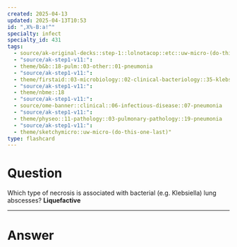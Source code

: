 ```yaml
---
created: 2025-04-13
updated: 2025-04-13T10:53
id: ",X%-B:a!^"
specialty: infect
specialty_id: 431
tags:
  - source/ak-original-decks::step-1::lolnotacop::etc::uw-micro-(do-this-one-last)
  - "source/ak-step1-v11:": 
  - theme/b&b::18-pulm::03-other::01-pneumonia
  - "source/ak-step1-v11:": 
  - theme/firstaid::03-microbiology::02-clinical-bacteriology::35-klebsiella
  - "source/ak-step1-v11:": 
  - theme/nbme::18
  - "source/ak-step1-v11:": 
  - source/ome-banner::clinical::06-infectious-disease::07-pneumonia
  - "source/ak-step1-v11:": 
  - theme/physeo::11-pathology::03-pulmonary-pathology::19-pneumonia
  - "source/ak-step1-v11:": 
  - theme/sketchymicro::uw-micro-(do-this-one-last)"
type: flashcard
---
```


# Question
Which type of necrosis is associated with bacterial (e.g. Klebsiella) lung abscesses?   **Liquefactive**

---

# Answer
